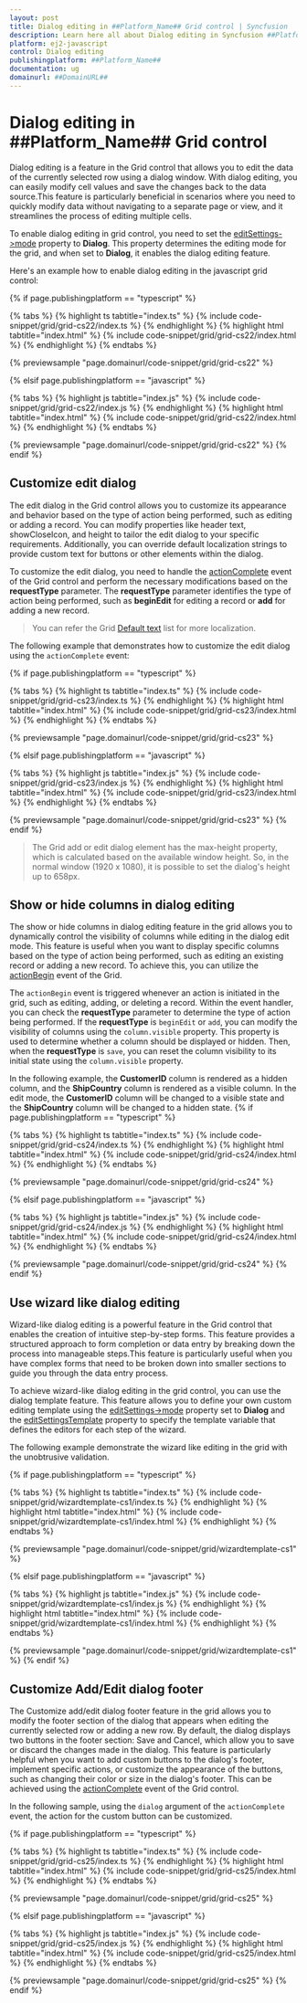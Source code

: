 ```yaml
---
layout: post
title: Dialog editing in ##Platform_Name## Grid control | Syncfusion
description: Learn here all about Dialog editing in Syncfusion ##Platform_Name## Grid control of Syncfusion Essential JS 2 and more.
platform: ej2-javascript
control: Dialog editing 
publishingplatform: ##Platform_Name##
documentation: ug
domainurl: ##DomainURL##
---
```


# Dialog editing in ##Platform_Name## Grid control

Dialog editing is a feature in the Grid control that allows you to edit the data of the currently selected row using a dialog window. With dialog editing, you can easily modify cell values and save the changes back to the data source.This feature is particularly beneficial in scenarios where you need to quickly modify data without navigating to a separate page or view, and it streamlines the process of editing multiple cells.

To enable dialog editing in grid control, you need to set the [editSettings->mode](../../api/grid/editSettings/#mode) property to **Dialog**. This property determines the editing mode for the grid, and when set to **Dialog**, it enables the dialog editing feature.

Here's an example how to enable dialog editing in the javascript grid control:

{% if page.publishingplatform == "typescript" %}

 {% tabs %}
{% highlight ts tabtitle="index.ts" %}
{% include code-snippet/grid/grid-cs22/index.ts %}
{% endhighlight %}
{% highlight html tabtitle="index.html" %}
{% include code-snippet/grid/grid-cs22/index.html %}
{% endhighlight %}
{% endtabs %}
        
{% previewsample "page.domainurl/code-snippet/grid/grid-cs22" %}

{% elsif page.publishingplatform == "javascript" %}

{% tabs %}
{% highlight js tabtitle="index.js" %}
{% include code-snippet/grid/grid-cs22/index.js %}
{% endhighlight %}
{% highlight html tabtitle="index.html" %}
{% include code-snippet/grid/grid-cs22/index.html %}
{% endhighlight %}
{% endtabs %}

{% previewsample "page.domainurl/code-snippet/grid/grid-cs22" %}
{% endif %}

## Customize edit dialog

The edit dialog in the Grid control allows you to customize its appearance and behavior based on the type of action being performed, such as editing or adding a record. You can modify properties like header text, showCloseIcon, and height to tailor the edit dialog to your specific requirements. Additionally, you can override default localization strings to provide custom text for buttons or other elements within the dialog.

To customize the edit dialog, you need to handle the [actionComplete](../../api/grid/#actioncomplete) event of the Grid control and perform the necessary modifications based on the **requestType** parameter. The **requestType** parameter identifies the type of action being performed, such as **beginEdit** for editing a record or **add** for adding a new record.

>You can refer the Grid [Default text](../global-local/) list for more localization.

The following example that demonstrates how to customize the edit dialog using the `actionComplete` event:

{% if page.publishingplatform == "typescript" %}

 {% tabs %}
{% highlight ts tabtitle="index.ts" %}
{% include code-snippet/grid/grid-cs23/index.ts %}
{% endhighlight %}
{% highlight html tabtitle="index.html" %}
{% include code-snippet/grid/grid-cs23/index.html %}
{% endhighlight %}
{% endtabs %}
        
{% previewsample "page.domainurl/code-snippet/grid/grid-cs23" %}

{% elsif page.publishingplatform == "javascript" %}

{% tabs %}
{% highlight js tabtitle="index.js" %}
{% include code-snippet/grid/grid-cs23/index.js %}
{% endhighlight %}
{% highlight html tabtitle="index.html" %}
{% include code-snippet/grid/grid-cs23/index.html %}
{% endhighlight %}
{% endtabs %}

{% previewsample "page.domainurl/code-snippet/grid/grid-cs23" %}
{% endif %}

> The Grid add or edit dialog element has the max-height property, which is calculated based on the available window height. So, in the normal window (1920 x 1080), it is possible to set the dialog's height up to 658px.

## Show or hide columns in dialog editing

The show or hide columns in dialog editing feature in the grid allows you to dynamically control the visibility of columns while editing in the dialog edit mode. This feature is useful when you want to display specific columns based on the type of action being performed, such as editing an existing record or adding a new record. To achieve this, you can utilize the [actionBegin](../../api/grid/#actionbegin) event of the Grid. 

The `actionBegin` event is triggered whenever an action is initiated in the grid, such as editing, adding, or deleting a record. Within the event handler, you can check the **requestType** parameter to determine the type of action being performed. If the **requestType** is `beginEdit` or `add`, you can modify the visibility of columns using the `column.visible` property. This property is used to determine whether a column should be displayed or hidden. Then, when the **requestType** is `save`, you can reset the column visibility to its initial state using the `column.visible` property.

In the following example, the **CustomerID** column is rendered as a hidden column, and the **ShipCountry** column is rendered as a visible column. In the edit mode, the **CustomerID** column will be changed to a visible state and the **ShipCountry** column will be changed to a hidden state.
{% if page.publishingplatform == "typescript" %}

 {% tabs %}
{% highlight ts tabtitle="index.ts" %}
{% include code-snippet/grid/grid-cs24/index.ts %}
{% endhighlight %}
{% highlight html tabtitle="index.html" %}
{% include code-snippet/grid/grid-cs24/index.html %}
{% endhighlight %}
{% endtabs %}
        
{% previewsample "page.domainurl/code-snippet/grid/grid-cs24" %}

{% elsif page.publishingplatform == "javascript" %}

{% tabs %}
{% highlight js tabtitle="index.js" %}
{% include code-snippet/grid/grid-cs24/index.js %}
{% endhighlight %}
{% highlight html tabtitle="index.html" %}
{% include code-snippet/grid/grid-cs24/index.html %}
{% endhighlight %}
{% endtabs %}

{% previewsample "page.domainurl/code-snippet/grid/grid-cs24" %}
{% endif %}

## Use wizard like dialog editing

Wizard-like dialog editing is a powerful feature in the Grid control that enables the creation of intuitive step-by-step forms. This feature provides a structured approach to form completion or data entry by breaking down the process into manageable steps.This feature is particularly useful when you have complex forms that need to be broken down into smaller sections to guide you through the data entry process.

To achieve wizard-like dialog editing in the grid control, you can use the dialog template feature. This feature allows you to define your own custom editing template using the [editSettings->mode](../../api/grid/editSettings/#mode) property set to  **Dialog** and the [editSettingsTemplate](../../api/grid/editSettings/#template) property to specify the template variable that defines the editors for each step of the wizard.

The following example demonstrate the wizard like editing in the grid with the unobtrusive validation.

{% if page.publishingplatform == "typescript" %}

 {% tabs %}
{% highlight ts tabtitle="index.ts" %}
{% include code-snippet/grid/wizardtemplate-cs1/index.ts %}
{% endhighlight %}
{% highlight html tabtitle="index.html" %}
{% include code-snippet/grid/wizardtemplate-cs1/index.html %}
{% endhighlight %}
{% endtabs %}
        
{% previewsample "page.domainurl/code-snippet/grid/wizardtemplate-cs1" %}

{% elsif page.publishingplatform == "javascript" %}

{% tabs %}
{% highlight js tabtitle="index.js" %}
{% include code-snippet/grid/wizardtemplate-cs1/index.js %}
{% endhighlight %}
{% highlight html tabtitle="index.html" %}
{% include code-snippet/grid/wizardtemplate-cs1/index.html %}
{% endhighlight %}
{% endtabs %}

{% previewsample "page.domainurl/code-snippet/grid/wizardtemplate-cs1" %}
{% endif %}

## Customize Add/Edit dialog footer

The Customize add/edit dialog footer feature in the grid allows you to modify the footer section of the dialog that appears when editing the currently selected row or adding a new row. By default, the dialog displays two buttons in the footer section: Save and Cancel, which allow you to save or discard the changes made in the dialog. This feature is particularly helpful when you want to add custom buttons to the dialog's footer, implement specific actions, or customize the appearance of the buttons, such as changing their color or size in the dialog's footer. This can be achieved using the [actionComplete](../../api/grid/#actioncomplete) event of the Grid control.

In the following sample, using the `dialog` argument of the `actionComplete` event, the action for the custom button can be customized.

{% if page.publishingplatform == "typescript" %}

 {% tabs %}
{% highlight ts tabtitle="index.ts" %}
{% include code-snippet/grid/grid-cs25/index.ts %}
{% endhighlight %}
{% highlight html tabtitle="index.html" %}
{% include code-snippet/grid/grid-cs25/index.html %}
{% endhighlight %}
{% endtabs %}
        
{% previewsample "page.domainurl/code-snippet/grid/grid-cs25" %}

{% elsif page.publishingplatform == "javascript" %}

{% tabs %}
{% highlight js tabtitle="index.js" %}
{% include code-snippet/grid/grid-cs25/index.js %}
{% endhighlight %}
{% highlight html tabtitle="index.html" %}
{% include code-snippet/grid/grid-cs25/index.html %}
{% endhighlight %}
{% endtabs %}

{% previewsample "page.domainurl/code-snippet/grid/grid-cs25" %}
{% endif %}
